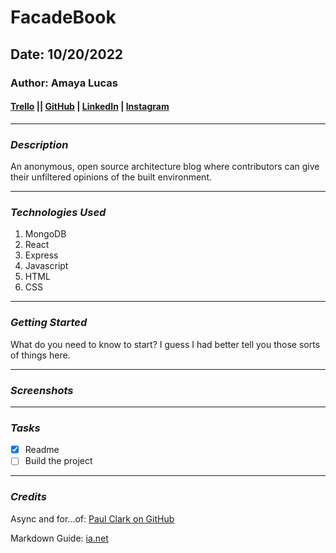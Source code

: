 # FacadeBook

## Date: 10/20/2022

### Author: Amaya Lucas

#### [Trello](https://trello.com/b/BegZayn6/facadebook) || [GitHub](https://github.com/ajluc) | [LinkedIn](https://www.linkedin.com/in/amaya-lucas/) | [Instagram](https://instagram.com/ayama.jo)

---

### **_Description_**

An anonymous, open source architecture blog where contributors can give their unfiltered opinions of the built environment.

---

### **_Technologies Used_**

1. MongoDB
2. React
3. Express
4. Javascript
5. HTML
6. CSS

---

### **_Getting Started_**

What do you need to know to start? I guess I had better tell you those sorts of things here.

---

### **_Screenshots_**

---

### **_Tasks_**

- [x] Readme
- [ ] Build the project

---

### **_Credits_**

Async and for...of: [Paul Clark on GitHub](https://gist.github.com/joeytwiddle/37d2085425c049629b80956d3c618971)

Markdown Guide: [ia.net](https://ia.net/writer/support/general/markdown-guide)
